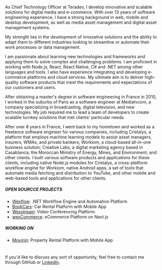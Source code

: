 <!--<picture>
  <source media="(prefers-color-scheme: dark)" srcset="https://raw.githubusercontent.com/aelassas/aelassas/output/github-snake-dark.svg" />
  <source media="(prefers-color-scheme: light)" srcset="https://raw.githubusercontent.com/aelassas/aelassas/output/github-snake.svg" />
  <img alt="github-snake" src="https://raw.githubusercontent.com/aelassas/aelassas/output/github-snake.svg" />
</picture>-->

As Chief Technology Officer at Teradev, I develop innovative and scalable solutions for digital media and e-commerce. With over 13 years of software engineering experience, I have a strong background in web, mobile and desktop development, as well as media asset management and digital asset management systems.

My strength lies in the development of innovative solutions and the ability to adapt them to different industries looking to streamline or automate their work processes or data management.

I am passionate about learning new technologies and frameworks and applying them to solve complex and challenging problems. I am proficient in working with Node.js, React, React Native, C# and .NET among other languages and tools. I also have experience integrating and developing e-commerce platforms and cloud services. My ultimate aim is to deliver high-quality software products that meet the requirements and expectations of our customers and users.

After obtaining a master's degree in software engineering in France in 2010, I worked in the suburbs of Paris as a software engineer at Mediatvcom, a company specializing in broadcasting, digital television, and new technologies. My job required me to lead a team of developers to create scalable turnkey solutions that met clients' particular needs.

After over 8 years in France, I went back to my hometown and worked as a freelance software engineer for various companies, including Cristalys, a platform that employs machine learning models to assist asset managers, insurers, WMAs, and private bankers; Workiom, a cloud-based all-in-one business solution; Creative Labs, a digital marketing agency based in Casablanca; the Moroccan Ministry of Energy, Mines, and Environment; and other clients. I built various software products and applications for these clients, including native Node.js modules for Cristalys, a cross-platform workflow engine for Workiom, native Android apps, a set of tools that automate media fetching and distribution to YouTube, and other mobile and web-based tools and applications for other clients.

##### OPEN SOURCCE PROJECTS
* [Wexflow](https://github.com/aelassas/wexflow): .NET Workflow Engine and Automation Platform
* [BookCars](https://github.com/aelassas/bookcars): Car Rental Platform with Mobile App
* [Wexstream](https://github.com/aelassas/wexstream): Video Conferencing Platform
* [wexCommerce](https://github.com/aelassas/wexcommerce): eCommerce Platform on Next.js
  
##### WORKING ON
* [Movinin](https://github.com/aelassas/movinin): Property Rental Platform with Mobile App

#
If you'd like to discuss any sort of opportunity, feel free to contact me through GitHub or [Linkedin](https://www.linkedin.com/in/aelassas/).
